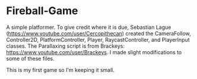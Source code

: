 # Fireball-Game
A simple platformer.
To give credit where it is due, Sebastian Lague (https://www.youtube.com/user/Cercopithecan)
created the CameraFollow, Controller2D, PlatformController, Player, RaycastController, and PlayerInput classes.
The Parallaxing script is from Brackeys: https://www.youtube.com/user/Brackeys.
I made slight modifications to some of these files.

This is my first game so I'm keeping it small.
